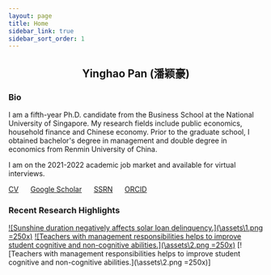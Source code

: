 ```yaml
---
layout: page
title: Home
sidebar_link: true
sidebar_sort_order: 1
---
```

 

## <center> Yinghao Pan (潘颖豪) </center>

### Bio
I am a fifth-year Ph.D. candidate from the Business School at the National University of Singapore. My research fields include public economics, household finance and Chinese economy. Prior to the graduate school, I obtained bachelor's degree in management and double degree in economics from Renmin University of China.

I am on the 2021-2022 academic job market and available for virtual interviews.

[CV](https://scholar.google.com/citations?user=d8OG-4UAAAAJ&hl=en) &nbsp;&nbsp;&nbsp;&nbsp; [Google Scholar](https://scholar.google.com/citations?user=d8OG-4UAAAAJ&hl=en) &nbsp;&nbsp;&nbsp;&nbsp;  [SSRN](https://papers.ssrn.com/sol3/cf_dev/AbsByAuth.cfm?per_id=2959716) &nbsp;&nbsp;&nbsp;&nbsp;  [ORCID](https://orcid.org/0000-0002-4363-9619) 



### Recent Research Highlights

[![Sunshine duration negatively affects solar loan delinquency.](\assets\1.png =250x)](https://papers.ssrn.com/sol3/papers.cfm?abstract_id=3939686) [![Teachers with management responsibilities helps to improve student cognitive and non-cognitive abilities.](\assets\2.png =250x)](https://papers.ssrn.com/sol3/papers.cfm?abstract_id=3803728) [![Teachers with management responsibilities helps to improve student cognitive and non-cognitive abilities.](\assets\2.png =250x)]